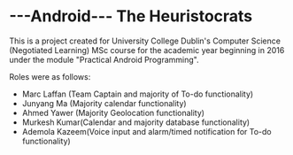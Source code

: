 # ---Android--- The Heuristocrats

This is a project created for University College Dublin's Computer Science (Negotiated Learning) MSc course for the academic year beginning in 2016 under the module "Practical Android Programming".

Roles were as follows:
- Marc Laffan (Team Captain and majority of To-do functionality)
- Junyang Ma (Majority calendar functionality)
- Ahmed Yawer (Majority Geolocation functionality)
- Murkesh Kumar(Calendar and majority database functionality)
- Ademola Kazeem(Voice input and alarm/timed notification for To-do functionality)
